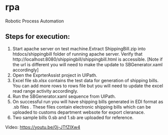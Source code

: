 # rpa
Robotic Process Automation

Steps for execution:
-------------------
1) Start apache server on test machine.Extract ShippingBill.zip into htdocs/shippingbill folder of running apache server. Verify that http://localhost:8080/shippingbill/shippingbill.html is accessible.
[Note if the url is different you will need to make the update to SBGenerator.xaml accordingly]
2) Open the ExprterAssist project in UIPath.
3) Excel file sb.xlsx contains the test data for generation of shipping bills. You can add more rows to rows file but you will need to update the excel read range activity accordingly.
4) Run the SBGenerator.xaml sequence from UIPath.
5) On successful run you will have shipping bills generated in EDI format as <billindex>.sb files . These files contain electronic shipping bills which can be uploaded to customs department websote for export cleranace.
6) Two sample bills 0.sb and 1.sb are uploaded for reference.

Video: https://youtu.be/0j-JTfZlXw4

